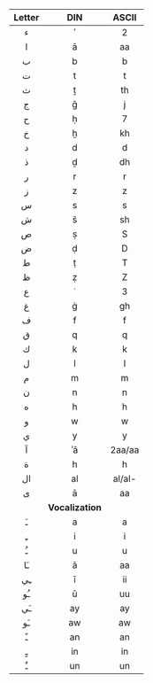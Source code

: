 | Letter | DIN | ASCII  |
|:------:|:---:|:------:|
| ء      | ʾ   | 2      |
| ا      | ā   | aa     |
| ب      | b   | b      |
| ت      | t   | t      |
| ث      | ṯ   | th     |
| ج      | ǧ   | j      |
| ح      | ḥ   | 7      |
| خ      | ḫ   | kh     |
| د      | d   | d      |
| ذ      | ḏ   | dh     |
| ر      | r   | r      |
| ز      | z   | z      |
| س      | s   | s      |
| ش      | š   | sh     |
| ص      | ṣ   | S      |
| ض      | ḍ   | D      |
| ط      | ṭ   | T      |
| ظ      | ẓ   | Z      |
| ع      | ʿ   | 3      |
| غ      | ġ   | gh     |
| ف‎      | f   | f      |
| ق      | q   | q      |
| ك      | k   | k      |
| ل      | l   | l      |
| م      | m   | m      |
| ن      | n   | n      |
| ه      | h   | h      |
| و      | w   | w      |
| ي      | y   | y      |
| آ      | ʾā  | 2aa/aa |
| ة      | h   | h      |
| ال     | al  | al/al- |
| ى      | ā   | aa     |
|| **Vocalization**    ||
| ـَ      | a   | a      |
| ـِ      | i   | i      |
| ـُ      | u   | u      |
| ـَا     | ā   | aa     |
| ـِي     | ī   | ii     |
| ـُو     | ū   | uu     |
| ـَي     | ay  | ay     |
| ـَو     | aw  | aw     |
| ـً      | an  | an     |
| ـٍ      | in  | in     |
| ـٌ      | un  | un     |